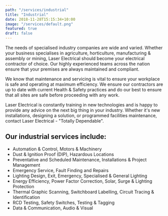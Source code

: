 ```yaml
---
path: "/services/industrial"
title: "Industrial"
date: 2018-11-28T15:15:34+10:00
image: "/services/default.png"
featured: true
draft: false
---
```


The needs of specialised industry companies are wide and varied. Whether your business specialises in agriculture, horticulture, manufacturing & assembly or mining, Laser Electrical should become your electrical contractor of choice. Our highly experienced teams across the nation ensure that your premises are always maintained and compliant.

We know that maintenance and servicing is vital to ensure your workplace is safe and operating at maximum efficiency. We ensure our contractors are up to date with current Health & Safety practices and do our best to ensure that all sites are safe before proceeding with any work.

Laser Electrical is constantly training in new technologies and is happy to provide any advice on the next big thing in your industry. Whether it's new installations, designing a solution, or programmed facilities maintenance, contact Laser Electrical - "Totally Dependable".

## Our industrial services include:

- Automation & Control, Motors & Machinery
- Dust & Ignition Proof (DIP), Hazardous Locations
- Preventative and Scheduled Maintenance, Installations & Project Management
- Emergency Service, Fault Finding and Repairs
- Lighting Design, Exit, Emergency, Specialised & General Lighting
- Energy Efficiency, Power Factor Correction, Solar, Surge & Lighting Protection
- Thermal Graphic Scanning, Switchboard Labelling, Circuit Tracing & Identification
- RCD Testing, Safety Switches, Testing & Tagging
- Data & Communication, Audio & Visual
